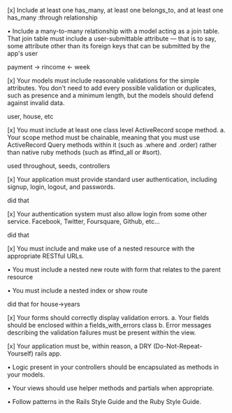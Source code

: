 [x] Include at least one has_many, at least one belongs_to, and at least one has_many :through relationship

• Include a many-to-many relationship with a model acting as a join table. That join table must include a user-submittable attribute — that is to say, some attribute other than its foreign keys that can be submitted by the app's user

payment -> rincome <- week

[x] Your models must include reasonable validations for the simple attributes. You don't need to add every possible validation or duplicates, such as presence and a minimum length, but the models should defend against invalid data.

user, house, etc

[x] You must include at least one class level ActiveRecord scope method. a. Your scope method must be chainable, meaning that you must use ActiveRecord Query methods within it (such as .where and .order) rather than native ruby methods (such as #find_all or #sort).

used throughout, seeds, controllers

[x] Your application must provide standard user authentication, including signup, login, logout, and passwords.

did that

[x] Your authentication system must also allow login from some other service. Facebook, Twitter, Foursquare, Github, etc...

did that

[x] You must include and make use of a nested resource with the appropriate RESTful URLs.

• You must include a nested new route with form that relates to the parent resource

• You must include a nested index or show route

did that for house->years

[x] Your forms should correctly display validation errors. a. Your fields should be enclosed within a fields_with_errors class b. Error messages describing the validation failures must be present within the view.

[x] Your application must be, within reason, a DRY (Do-Not-Repeat-Yourself) rails app.

• Logic present in your controllers should be encapsulated as methods in your models.

• Your views should use helper methods and partials when appropriate.

• Follow patterns in the Rails Style Guide and the Ruby Style Guide.
